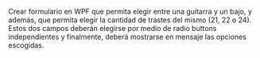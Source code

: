 Crear formulario en WPF que permita elegir entre una guitarra y un bajo, y además, que permita elegir la cantidad de trastes del mismo 
(21, 22 o 24). Estos dos campos deberán elegirse por medio de radio buttons independientes y finalmente, deberá mostrarse en mensaje 
las opciones escogidas.